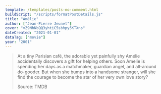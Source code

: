 ```yaml
---
template: /templates/posts-no-comment.html
buildScript: "/scripts/formatPostDetails.js"
title: "Amélie"
author: ["Jean-Pierre Jeunet"]
cover: "vZ9NhNbQQ3yhtiC5sbhpy5KTXns"
dateCreated: "2021-01-01"
dataTag: ["movie"]
year: "2001"
---
```


> At a tiny Parisian café, the adorable yet painfully shy Amélie accidentally discovers a gift for helping others. Soon Amelie is spending her days as a matchmaker, guardian angel, and all-around do-gooder. But when she bumps into a handsome stranger, will she find the courage to become the star of her very own love story?
>
> Source: TMDB
